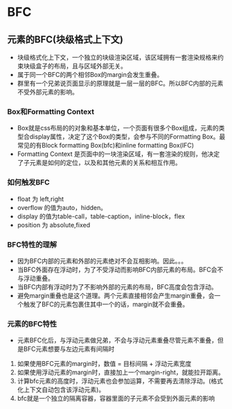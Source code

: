# BFC

## 元素的BFC(块级格式上下文)

* 块级格式化上下文，一个独立的块级渲染区域，该区域拥有一套渲染规格来约束块级盒子的布局，且与区域外部无关。
* 属于同一个BFC的两个相邻Box的margin会发生重叠。
* 群里有一个兄弟说页面显示的原理就是一层一层的BFC。所以BFC内部的元素不受外部元素的影响。

### Box和Formatting Context

* Box就是css布局的的对象和基本单位，一个页面有很多个Box组成，元素的类型合display属性，决定了这个Box的类型，会参与不同的Formatting Box。最常见的有Block formatting Box(bfc)和inline formatting Box(IFC)
* Formatting Context 是页面中的一块渲染区域，有一套渲染的规则，他决定了子元素是如何的定位，以及和其他元素的关系和相互作用。

### 如何触发BFC

* float 为 left,right
* overflow 的值为auto，hidden。
* display 的值为table-call，table-caption，inline-block，flex
* position 为 absolute,fixed

### BFC特性的理解

* 因为BFC内部的元素和外部的元素绝对不会互相影响。因此。。。
* 当BFC外面存在浮动时，为了不受浮动而影响BFC内部元素的布局。BFC会不与浮动重叠。
* 当BFC内部有浮动时为了不影响外部的元素的布局，BFC高度会包含浮动。
* 避免margin重叠也是这个道理。两个元素直接相邻会产生margin重叠，会一个触发了BFC的元素包裹住其中一个的话，margin就不会重叠。

### 元素的BFC特性

* 元素BFC化后，与浮动元素做兄弟，不会与浮动元素重叠尽管元素不重叠，但是BFC元素想要与左边元素有间隔时

1. 如果使用BFC元素的margin时，数值 = 目标间隔 + 浮动元素宽度
2. 如果使用浮动元素的margin时，直接加上一个margin-right，就能拉开距离。
3. 计算bfc元素的高度时，浮动元素也会参加运算，不需要再去清除浮动。(格式化上下文自动包含该浮动元素)。
4. bfc就是一个独立的隔离容器，容器里面的子元素不会受到外面元素的影响